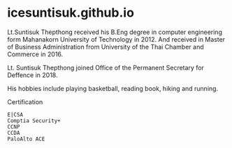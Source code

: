 # icesuntisuk.github.io
Lt.Suntisuk Thepthong received his B.Eng degree in computer engineering form Mahanakorn University of Technology in 2012. And received in Master of Business Administration from University of the Thai Chamber and Commerce in 2016. 

Lt. Suntisuk Thepthong joined Office of the Permanent Secretary for Deffence in 2018.

His hobbies include playing basketball, reading book, hiking and running.

Certification

    E|CSA
    Comptia Security+
    CCNP
    CCDA
    PaloAlto ACE

